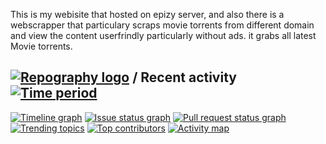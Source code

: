 ﻿This is my webisite that hosted on epizy server, and also there is a webscrapper that particulary scraps movie torrents from  different domain and view the content userfrindly particularly without ads. it grabs all latest Movie torrents. 
 
 
## [![Repography logo](https://images.repography.com/logo.svg)](https://repography.com) / Recent activity [![Time period](https://images.repography.com/35428199/sudheerneo/sudheer-site/recent-activity/hvJ1NFI6r7J7_HA6laC7Fu8SkkdKf321myYHq1ho8v0/FiUwdHRK1uwp7Gdvx_6AW076qbKHURExw4ooVzB0lSQ_badge.svg)](https://repography.com)
[![Timeline graph](https://images.repography.com/35428199/sudheerneo/sudheer-site/recent-activity/hvJ1NFI6r7J7_HA6laC7Fu8SkkdKf321myYHq1ho8v0/FiUwdHRK1uwp7Gdvx_6AW076qbKHURExw4ooVzB0lSQ_timeline.svg)](https://github.com/sudheerneo/sudheer-site/commits)
[![Issue status graph](https://images.repography.com/35428199/sudheerneo/sudheer-site/recent-activity/hvJ1NFI6r7J7_HA6laC7Fu8SkkdKf321myYHq1ho8v0/FiUwdHRK1uwp7Gdvx_6AW076qbKHURExw4ooVzB0lSQ_issues.svg)](https://github.com/sudheerneo/sudheer-site/issues)
[![Pull request status graph](https://images.repography.com/35428199/sudheerneo/sudheer-site/recent-activity/hvJ1NFI6r7J7_HA6laC7Fu8SkkdKf321myYHq1ho8v0/FiUwdHRK1uwp7Gdvx_6AW076qbKHURExw4ooVzB0lSQ_prs.svg)](https://github.com/sudheerneo/sudheer-site/pulls)
[![Trending topics](https://images.repography.com/35428199/sudheerneo/sudheer-site/recent-activity/hvJ1NFI6r7J7_HA6laC7Fu8SkkdKf321myYHq1ho8v0/FiUwdHRK1uwp7Gdvx_6AW076qbKHURExw4ooVzB0lSQ_words.svg)](https://github.com/sudheerneo/sudheer-site/commits)
[![Top contributors](https://images.repography.com/35428199/sudheerneo/sudheer-site/recent-activity/hvJ1NFI6r7J7_HA6laC7Fu8SkkdKf321myYHq1ho8v0/FiUwdHRK1uwp7Gdvx_6AW076qbKHURExw4ooVzB0lSQ_users.svg)](https://github.com/sudheerneo/sudheer-site/graphs/contributors)
[![Activity map](https://images.repography.com/35428199/sudheerneo/sudheer-site/recent-activity/hvJ1NFI6r7J7_HA6laC7Fu8SkkdKf321myYHq1ho8v0/FiUwdHRK1uwp7Gdvx_6AW076qbKHURExw4ooVzB0lSQ_map.svg)](https://github.com/sudheerneo/sudheer-site/commits)


